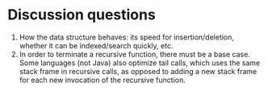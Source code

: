 # Discussion questions

1. How the data structure behaves: its speed for insertion/deletion, whether it can be indexed/search quickly, etc. 
2. In order to terminate a recursive function, there must be a base case. Some languages (not Java) also optimize tail calls, which uses the same stack frame in recursive calls, as opposed to adding a new stack frame for each new invocation of the recursive function. 
